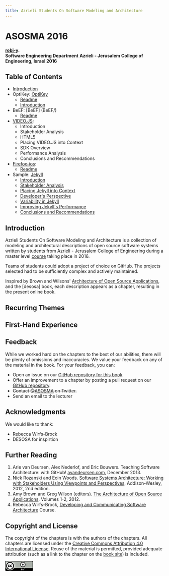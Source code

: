 ```yaml
---
title: Azrieli Students On Software Modeling and Architecture
---
```


# ASOSMA 2016


**[robi-y].**<br/>
**Software Engineering Department**
**Azrieli - Jerusalem College of Engineering, Israel 2016**

[robi-y]: https://github.com/robi-y

## Table of Contents

* [Introduction](#Introduction)
* OptiKey: [OptiKey](OptiKey/)
  * [Readme](OptiKey/README.md)  
  * [Introduction](OptiKey/Introduction.md)  
* BeEF: [BeEF] (BeEF/)
  * [Readme](BeEF/Readme.md)
* [VIDEO.JS](VideoJs/README.md):
  * Introduction
  * Stakeholder Analysis
  * HTML5
  * Placing VIDEO.JS into Context
  * SDK Overview
  * Performance Analysis
  * Conclusions and Recommendations
* [Firefox-ios](firefox-ios):
  * [Readme](firefox-ios/README.md)  
* Sample: [Jekyll](jekyll/)
  * [Introduction](jekyll/#Introduction)
  * [Stakeholder Analysis](jekyll/#stakeholder-analysis)
  * [Placing Jekyll into Context](jekyll/#placing-jekyll-into-contex)
  * [Developer's Perspective](jekyll/#developers-perspective)
  * [Variability in Jekyll](jekyll/#variability-in-jekyll)
  * [Improving Jekyll's Performance](jekyll/#improving-jekylls-performance)
  * [Conclusions and Recommendations](jekyll/#conclusions-and-recommendations)

## Introduction

Azrieli Students On Software Modeling and Architecture is a collection of modeling and architectural descriptions of open source software systems written by students from Azrieli - Jerusalem College of Engineering during a master level [course][sw-modeling-2016b] taking place in 2016.

[sw-modeling-2016b]: https://github.com/jce-il/sw-modeling-2016b

Teams of students could adopt a project of choice on GitHub. The projects selected had to be sufficiently complex and actively maintained.

Inspired by Brown and Wilsons' [Architecture of Open Source Applications][aosa], and the [desosa] book, each description appears as a chapter, resulting in the present online book.

## Recurring Themes


## First-Hand Experience

## Feedback

While we worked hard on the chapters to the best of our abilities, there will be plenty of omissions and inaccuracies.
We value your feedback on any of the material in the book. For your feedback, you can:

* Open an issue on our [GitHub repository for this book][ASOSMA.io].
* Offer an improvement to a chapter by posting a pull request on our [GitHub repository][ASOSMA].
* ~~Contact @[ASOSMA][ASOSMA.tw] on Twitter.~~
* Send an email to the lecturer

[ASOSMA]: https://www.github.com/jce-il/ASOSMA
[ASOSMA.io]: https://jce-il.github.io/ASOSMA
[ASOSMA.tw]: https://twitter.com/ASOSMA


## Acknowledgments

We would like to thank:

* Rebecca Wirfs-Brock
* DESOSA for inspirtion


## Further Reading

1. Arie van Deursen, Alex Nederlof, and Eric Bouwers. Teaching Software Architecture: with GitHub! [avandeursen.com][teaching-swa], December 2013.
1. Nick Rozanski and Eoin Woods. [Software Systems Architecture: Working with Stakeholders Using Viewpoints and Perspectives][rw]. Addison-Wesley, 2012, 2nd edition.
1. Amy Brown and Greg Wilson (editors). [The Architecture of Open Source Applications][aosa]. Volumes 1-2, 2012.
1. Rebecca Wirfs-Brock, [Developing and Communicating Software Architecture][dcsa] Course.

[teaching-swa]: http://avandeursen.com/2013/12/30/teaching-software-architecture-with-github/
[rw]: http://www.viewpoints-and-perspectives.info/
[aosa]: http://aosabook.org/
[dcsa]: http://wirfs-brock.com/developing_comm_arch.html


## Copyright and License

The copyright of the chapters is with the authors of the chapters. All chapters are licensed under the [Creative Commons Attribution 4.0 International License][cc-by].
Reuse of the material is permitted, provided adequate attribution (such as a link to the chapter on the [book site][ASOSMA]) is included.


[![Creative Commons](cc-by.png)][cc-by]

[cc-by]: http://creativecommons.org/licenses/by/4.0/
[ASOSMA]: https://github.com/jce-il/ASOSMA
